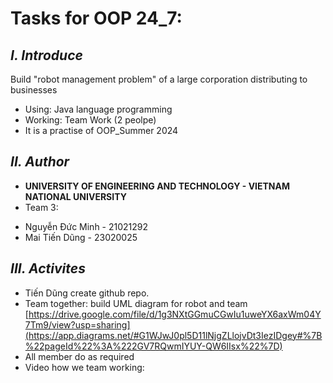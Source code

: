 # Tasks for OOP 24_7:
## ***I. Introduce***
Build "robot management problem" of a large corporation distributing to businesses
+ Using: Java language programming
+ Working: Team Work (2 peolpe)
+ It is a practise of OOP_Summer 2024 
## ***II. Author***
+ **UNIVERSITY OF ENGINEERING AND TECHNOLOGY - VIETNAM NATIONAL UNIVERSITY**
+ Team 3:
- Nguyễn Đức Minh - 21021292
- Mai Tiến Dũng - 23020025

## ***III. Activites***
- Tiến Dũng create github repo.
- Team together: build UML diagram for robot and team [https://drive.google.com/file/d/1g3NXtGGmuCGwIu1uweYX6axWm04Y7Tm9/view?usp=sharing](https://app.diagrams.net/#G1WJwJ0pl5D11lNjgZLlojvDt3IezIDgey#%7B%22pageId%22%3A%222GV7RQwmIYUY-QW6IIsx%22%7D)
- All member do as required
- Video how we team working: 
